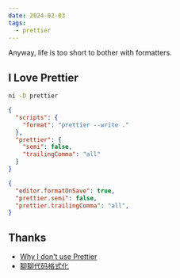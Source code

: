 ```yaml
---
date: 2024-02-03
tags:
  - prettier
---
```


Anyway, life is too short to bother with formatters.

## I Love Prettier


```sh
ni -D prettier
```

```json
{
  "scripts": {
    "format": "prettier --write ."
  },
  "prettier": {
    "semi": false,
    "trailingComma": "all"
  }
}
```

```json title=".vscode/settings.json"
{
  "editor.formatOnSave": true,
  "prettier.semi": false,
  "prettier.trailingComma": "all",
}
```

## Thanks

- [Why I don't use Prettier](https://antfu.me/posts/why-not-prettier)
- [聊聊代码格式化](https://burogu.hyoban.vercel.app/post/code-format)
